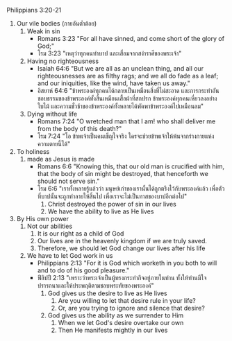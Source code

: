 Philippians 3:20-21

1. Our vile bodies (กายอันต่ำต้อย)
    1. Weak in sin
        - Romans 3:23 "For all have sinned, and come short of the glory of God;"
        - โรม 3:23 "เหตุว่าทุกคนทำบาป และเสื่อมจากสง่าราศีของพระเจ้า"
    2. Having no righteousness
        - Isaiah 64:6 "But we are all as an unclean thing, and all our righteousnesses are as filthy rags; and we all do fade as a leaf; and our iniquities, like the wind, have taken us away."
        - อิสยาห์ 64:6 "ข้าพระองค์ทุกคนได้กลายเป็นเหมือนสิ่งที่ไม่สะอาด และการกระทำอันชอบธรรมของข้าพระองค์ทั้งสิ้นเหมือนเสื้อผ้าที่สกปรก ข้าพระองค์ทุกคนเหี่ยวลงอย่างใบไม้ และความชั่วช้าของข้าพระองค์ทั้งหลายได้พัดพาข้าพระองค์ไปเหมือนลม"
    3. Dying without life
        - Romans 7:24 "O wretched man that I am! who shall deliver me from the body of this death?"
        - โรม 7:24 "โอ ข้าพเจ้าเป็นคนเข็ญใจจริง ใครจะช่วยข้าพเจ้าให้พ้นจากร่างกายแห่งความตายนี้ได้"
2. To holiness
    1. made as Jesus is made
        - Romans 6:6 "Knowing this, that our old man is crucified with him, that the body of sin might be destroyed, that henceforth we should not serve sin."
        - โรม 6:6 "เราทั้งหลายรู้แล้วว่า มนุษย์เก่าของเรานั้นได้ถูกตรึงไว้กับพระองค์แล้ว เพื่อตัวที่บาปนั้นจะถูกทำลายให้สิ้นไป เพื่อเราจะไม่เป็นทาสของบาปอีกต่อไป"
            1. Christ destroyed the power of sin in our lives
            2. We have the ability to live as He lives
3. By His own power
    1. Not our abilities
        1. It is our right as a child of God
        2. Our lives are in the heavenly kingdom if we are truly saved.
        3. Therefore, we should let God change our lives after his life
    2. We have to let God work in us
        - Philippians 2:13 "For it is God which worketh in you both to will and to do of his good pleasure."
        - ฟีลิปปี 2:13 "เพราะว่าพระเจ้าเป็นผู้ทรงกระทำกิจอยู่ภายในท่าน ทั้งให้ท่านมีใจปรารถนาและให้ประพฤติตามชอบพระทัยของพระองค์"
            1. God gives us the desire to live as He lives
                1. Are you willing to let that desire rule in your life?
                2. Or, are you trying to ignore and silence that desire?
            2. God gives us the ability as we surrender to Him
                1. When we let God's desire overtake our own
                2. Then He manifests mightly in our lives
